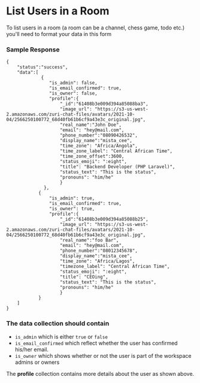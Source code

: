 # List Users in a Room
To list users in a room (a room can be a channel, chess game, todo etc.) you'll need to format your data in this form

### Sample Response
```
{
    "status":"success",
    "data":[
             {
                "is_admin": false,
                "is_email_confirmed": true,
                "is_owner": false,
                "profile":{
                    "_id":"61408b3e009d394a85088ba3",
                    "image_url": "https://s3-us-west-2.amazonaws.com/zuri-chat-files/avatars/2021-10-04/2566250100772_68d40fb61b6cf9a43e3c_original.jpg",
                    "real_name":"John Doe",
                    "email": "hey@mail.com",
                    "phone_number":"08090426532",
                    "display_name":"mista_cee",
                    "time_zone": "Africa/Angola",
                    "time_zone_label": "Central African Time",
                    "time_zone_offset":3600,
                    "status_emoji": ":eight",
                    "title": "Backend Developer (PHP Laravel)",
                    "status_text": "This is the status",
                    "pronouns": "him/he"
                    }
           	  },
            {
                "is_admin": true,
                "is_email_confirmed": true,
                "is_owner": true,
                "profile":{
                    "_id":"61408b3e009d394a85088b25",
                    "image_url": "https://s3-us-west-2.amazonaws.com/zuri-chat-files/avatars/2021-10-04/2566250100772_68d40fb61b6cf9a43e3c_original.jpg",
                    "real_name":"foo Bar",
                    "email": "hey@mail.com",
                    "phone_number":"08012345678",
                    "display_name":"mista_cee",
                    "time_zone": "Africa/Lagos",
                    "timezone_label": "Central African Time",
                    "status_emoji": ":eight",
                    "title": "CEOing",
                    "status_text": "This is the status",
                    "pronouns": "him/he"
                    }
            }
    ]
}
```
### The **data** collection should contain
 - `is_admin` which is either `true` or `false`
 - `is_email_confirmed` which reflect whether the user has confirmed his/her email. 
 - `is_owner` which shows whether or not the user is part of the workspace admins or owners

The **profile** collection contains more details about the user as shown above.


